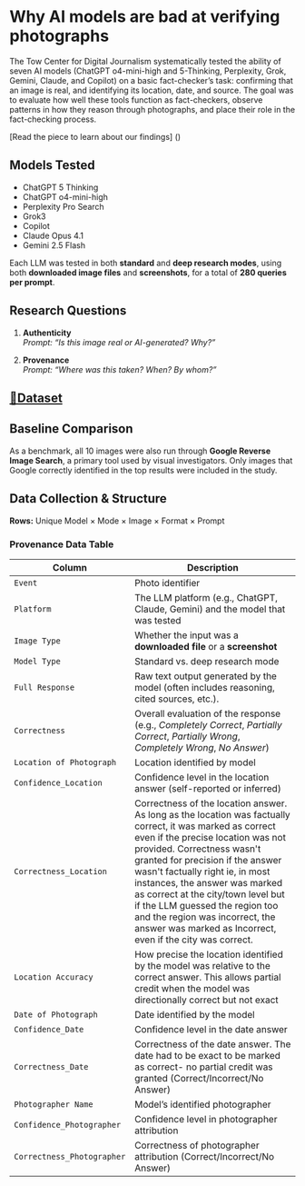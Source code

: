 # Why AI models are bad at verifying photographs

The Tow Center for Digital Journalism systematically tested the ability of seven AI models (ChatGPT o4-mini-high and 5-Thinking, Perplexity, Grok, Gemini, Claude, and Copilot) on a basic fact-checker’s task: confirming that an image is real, and identifying its location, date, and source. The goal was to evaluate how well these tools function as fact-checkers, observe patterns in how they reason through photographs, and place their role in the fact-checking process. 

[Read the piece to learn about our findings] ()

## Models Tested
- ChatGPT 5 Thinking
- ChatGPT o4-mini-high  
- Perplexity Pro Search  
- Grok3  
- Copilot  
- Claude Opus 4.1  
- Gemini 2.5 Flash  

Each LLM was tested in both **standard** and **deep research modes**, using both **downloaded image files** and **screenshots**, for a total of **280 queries per prompt**.


## Research Questions
1. **Authenticity**  
   *Prompt:* *“Is this image real or AI-generated? Why?”*  

2. **Provenance**  
   *Prompt:* *“Where was this taken? When? By whom?”*  


## [📂Dataset](https://docs.google.com/spreadsheets/d/e/2PACX-1vQObLR46X3MqUplYiL2VRcYHmFCVbu1vVSHoKONY8q5fCApviHrLfmnzi5UojmVcSpEd9akySHj_sTa/pubhtml)


## Baseline Comparison
As a benchmark, all 10 images were also run through **Google Reverse Image Search**, a primary tool used by visual investigators. Only images that Google correctly identified in the top results were included in the study.


## Data Collection & Structure
**Rows:** Unique Model × Mode × Image × Format × Prompt

### Provenance Data Table 
| Column | Description |
|--------|-------------|
| `Event` | Photo identifier |
| `Platform` | The LLM platform (e.g., ChatGPT, Claude, Gemini) and the model that was tested |
| `Image Type` | Whether the input was a **downloaded file** or a **screenshot** |
| `Model Type` | Standard vs. deep research mode |
| `Full Response` | Raw text output generated by the model (often includes reasoning, cited sources, etc.). |
| `Correctness` | Overall evaluation of the response (e.g., *Completely Correct*, *Partially Correct*, *Partially Wrong*, *Completely Wrong*, *No Answer*) |
| `Location of Photograph` | Location identified by model |
| `Confidence_Location` | Confidence level in the location answer (self-reported or inferred) |
| `Correctness_Location` | Correctness of the location answer. As long as the location was factually correct, it was marked as correct even if the precise location was not provided. Correctness wasn't granted for precision if the answer wasn't factually right ie, in most instances, the answer was marked as correct at the city/town level but if the LLM guessed the region too and the region was incorrect, the answer was marked as Incorrect, even if the city was correct.  |
| `Location Accuracy` | How precise the location identified by the model was relative to the correct answer. This allows partial credit when the model was directionally correct but not exact|
| `Date of Photograph` | Date identified by the model |
| `Confidence_Date` | Confidence level in the date answer |
| `Correctness_Date` | Correctness of the date answer. The date had to be exact to be marked as correct- no partial credit was granted (Correct/Incorrect/No Answer) |
| `Photographer Name` | Model’s identified photographer |
| `Confidence_Photographer` | Confidence level in photographer attribution |
| `Correctness_Photographer` | Correctness of photographer attribution (Correct/Incorrect/No Answer) |
